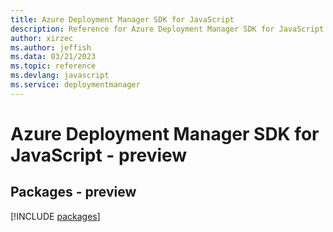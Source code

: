 ```yaml
---
title: Azure Deployment Manager SDK for JavaScript
description: Reference for Azure Deployment Manager SDK for JavaScript
author: xirzec
ms.author: jeffish
ms.data: 03/21/2023
ms.topic: reference
ms.devlang: javascript
ms.service: deploymentmanager
---
```

# Azure Deployment Manager SDK for JavaScript - preview
## Packages - preview
[!INCLUDE [packages](deployment-manager-index.md)]
